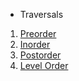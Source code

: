 - Traversals
1. [Preorder](https://leetcode.com/problems/binary-tree-preorder-traversal/)
2. [Inorder](https://leetcode.com/problems/binary-tree-inorder-traversal/description/)
3. [Postorder](https://leetcode.com/problems/binary-tree-postorder-traversal/)
4. [Level Order](https://leetcode.com/problems/binary-tree-level-order-traversal/description/)
